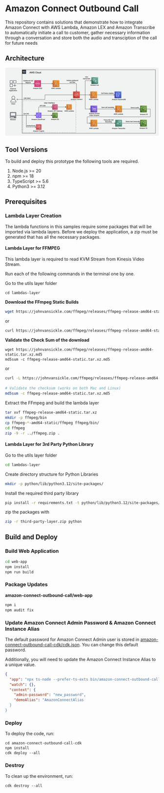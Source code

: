 # Amazon Connect Outbound Call

This repository contains solutions that demonstrate how to integrate Amazon Connect with AWS Lambda, Amazon LEX and Amazon Transcribe to automatically initiate a call to customer, gather necessary information through a conversation and store both the audio and transciption of the call for future needs

## Architecture

![Prototype Architecture](doc/outbound-call-prototype-architecture.jpg "Prototype Architecture")

## Tool Versions

To build and deploy this prototype the following tools are required.

1. Node.js >= 20
1. npm >= 18
1. TypeScript >= 5.6
1. Python3 >= 3.12

## Prerequisites

### Lambda Layer Creation

The lambda functions in this samples require some packages that will be imported via lambda layers. Before we deploy the application, a zip must be generated that has all the necessary packages.

#### Lambda Layer for FFMPEG

This lambda layer is required to read KVM Stream from Kinesis Video Stream.

Run each of the following commands in the terminal one by one.

Go to the utils layer folder

```
cd lambdas-layer
```

**Download the FFmpeg Static Builds**

```sh
wget https://johnvansickle.com/ffmpeg/releases/ffmpeg-release-amd64-static.tar.xz
```

or

```sh
curl https://johnvansickle.com/ffmpeg/releases/ffmpeg-release-amd64-static.tar.xz -o ffmpeg-release-amd64-static.tar.xz
```

**Validate the Check Sum of the download**

```
wget https://johnvansickle.com/ffmpeg/releases/ffmpeg-release-amd64-static.tar.xz.md5
md5sum -c ffmpeg-release-amd64-static.tar.xz.md5
```

or

```sh
curl -L https://johnvansickle.com/ffmpeg/releases/ffmpeg-release-amd64-static.tar.xz.md5 -o ffmpeg-release-amd64-static.tar.xz.md5

# Validate the checksum (works on both Mac and Linux)
md5sum -c ffmpeg-release-amd64-static.tar.xz.md5
```

Extract the FFmpeg and build the lambda layer

```sh
tar xvf ffmpeg-release-amd64-static.tar.xz
mkdir -p ffmpeg/bin
cp ffmpeg-*-amd64-static/ffmpeg ffmpeg/bin/
cd ffmpeg
zip -9 -r ../ffmpeg.zip .
```

#### Lambda Layer for 3rd Party Python Library

Go to the utils layer folder

```sh
cd lambdas-layer
```

Create directory structure for Python Libraries

```sh
mkdir -p python/lib/python3.12/site-packages/
```

Install the required third party library

```sh
pip install -r requirements.txt -t python/lib/python3.12/site-packages/
```

zip the packages with

```sh
zip -r third-party-layer.zip python
```

## Build and Deploy

### Build Web Application

```sh
cd web-app
npm install
npm run build
```

### Package Updates

**amazon-connect-outbound-call/web-app**

```sh
npm i
npm audit fix
```

### Update Amazon Connect Admin Password & Amazon Connect Instance Alias

The default password for Amazon Connect Admin user is stored in [amazon-connect-outbound-call-cdk/cdk.json](amazon-connect-outbound-call-cdk/cdk.json). You can change this default password.

Additionally, you will need to update the Amazon Connect Instance Alias to a unique value.

```json
{
  "app": "npx ts-node --prefer-ts-exts bin/amazon-connect-outbound-call-cdk.ts",
  "watch": {},
  "context": {
    "admin-password": "new_password",
    "demoAlias": "AmazonConnectAlias
  }
}
```

### Deploy

To deploy the code, run:

```
cd amazon-connect-outbound-call-cdk
npm install
cdk deploy --all
```

### Destroy

To clean up the environment, run:

```
cdk destroy --all
```
